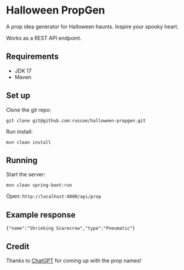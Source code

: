 # Halloween PropGen

A prop idea generator for Halloween haunts. Inspire your spooky heart.

Works as a REST API endpoint.

## Requirements

* JDK 17
* Maven

## Set up

Clone the git repo:

`git clone git@github.com:ruscoe/halloween-propgen.git`

Run install:

`mvn clean install`

## Running

Start the server:

`mvn clean spring-boot:run`

Open: `http://localhost:8080/api/prop`

## Example response

`{"name":"Shrieking Scarecrow","type":"Pneumatic"}`

## Credit

Thanks to [ChatGPT](https://chatgpt.com/) for coming up with the prop names!
